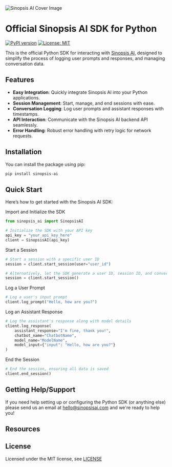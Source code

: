 
<img src="https://i.imgur.com/fM3G71D.png" alt="Sinopsis AI Cover Image">

# Official Sinopsis AI SDK for Python

[![PyPI version](https://img.shields.io/pypi/v/sinopsis-ai.svg)](https://pypi.org/project/sinopsis-ai/)
[![License: MIT](https://img.shields.io/badge/License-MIT-yellow.svg)](https://opensource.org/licenses/MIT)

This is the official Python SDK for interacting with [Sinopsis AI](https://www.sinopsisai.com), designed to simplify the process of logging user prompts and responses, and managing conversation data.

## Features

- **Easy Integration**: Quickly integrate Sinopsis AI into your Python applications.
- **Session Management**: Start, manage, and end sessions with ease.
- **Conversation Logging**: Log user prompts and assistant responses with timestamps.
- **API Interaction**: Communicate with the Sinopsis AI backend API seamlessly.
- **Error Handling**: Robust error handling with retry logic for network requests.

## Installation

You can install the package using pip:

```bash
pip install sinopsis-ai
```

## Quick Start

Here’s how to get started with the Sinopsis AI SDK:

Import and Initialize the SDK

```python
from sinopsis_ai import SinopsisAI

# Initialize the SDK with your API key
api_key = "your_api_key_here"
client = SinopsisAI(api_key)
```

Start a Session

```python
# Start a session with a specific user ID
session = client.start_session(user="user_id")

# Alternatively, let the SDK generate a user ID, session ID, and conversation ID automatically
session = client.start_session()
```

Log a User Prompt

```python
# Log a user's input prompt
client.log_prompt("Hello, how are you?")
```

Log an Assistant Response

```python
# Log the assistant's response along with model details
client.log_response(
    assistant_response="I'm fine, thank you!",
    chatbot_name="ChatbotName",
    model_name="ModelName",
    model_input={"input": "Hello, how are you?"}
)
```

End the Session

```python
# End the session, ensuring all data is saved
client.end_session()
```

## Getting Help/Support
If you need help setting up or configuring the Python SDK (or anything else) please send us an email at hello@sinopsisai.com and we're ready to help you!

## Resources

## License
Licensed under the MIT license, see [LICENSE](https://github.com/Sinopsis-AI/sinopsis-ai-sdk/blob/main/LICENSE)